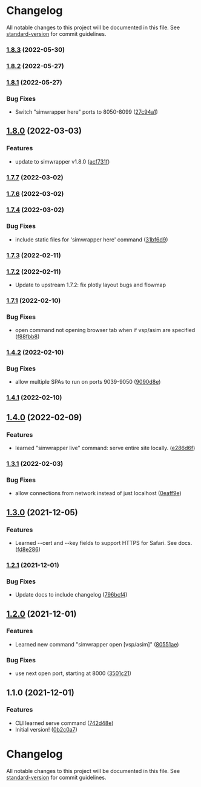 # Changelog

All notable changes to this project will be documented in this file. See [standard-version](https://github.com/conventional-changelog/standard-version) for commit guidelines.

### [1.8.3](https://github.com/simwrapper/simwrapper-python-tools/compare/v1.8.2...v1.8.3) (2022-05-30)

### [1.8.2](https://github.com/simwrapper/simwrapper-python-tools/compare/v1.8.1...v1.8.2) (2022-05-27)

### [1.8.1](https://github.com/simwrapper/simwrapper-python-tools/compare/v1.8.0...v1.8.1) (2022-05-27)


### Bug Fixes

* Switch "simwrapper here" ports to 8050-8099 ([27c94a1](https://github.com/simwrapper/simwrapper-python-tools/commit/27c94a174846bd90375d3796971407c442db32ae))

## [1.8.0](https://github.com/simwrapper/simwrapper-python-tools/compare/v1.7.7...v1.8.0) (2022-03-03)


### Features

* update to simwrapper v1.8.0 ([acf731f](https://github.com/simwrapper/simwrapper-python-tools/commit/acf731fc4f0ec64fe7e29e074ce446f6bbb6d8fa))

### [1.7.7](https://github.com/simwrapper/simwrapper-python-tools/compare/v1.7.6...v1.7.7) (2022-03-02)

### [1.7.6](https://github.com/simwrapper/simwrapper-python-tools/compare/v1.7.5...v1.7.6) (2022-03-02)

### [1.7.4](https://github.com/simwrapper/simwrapper-python-tools/compare/v1.7.1...v1.7.4) (2022-03-02)


### Bug Fixes

* include static files for 'simwrapper here' command ([31bf6d9](https://github.com/simwrapper/simwrapper-python-tools/commit/31bf6d948a971eb34438194ca0affa4b18685435))

### [1.7.3](https://github.com/simwrapper/simwrapper-python-tools/compare/v1.7.1...v1.7.3) (2022-02-11)

### [1.7.2](https://github.com/simwrapper/simwrapper-python-tools/compare/v1.7.1...v1.7.2) (2022-02-11)

* Update to upstream 1.7.2: fix plotly layout bugs and flowmap

### [1.7.1](https://github.com/simwrapper/simwrapper-python-tools/compare/v1.4.2...v1.7.1) (2022-02-10)


### Bug Fixes

* open command not opening browser tab when if vsp/asim are specified ([f88fbb8](https://github.com/simwrapper/simwrapper-python-tools/commit/f88fbb81ffa6878c25cc14adc1f6266dab7a0c1c))

### [1.4.2](https://github.com/simwrapper/simwrapper-python-tools/compare/v1.4.0...v1.4.2) (2022-02-10)


### Bug Fixes

* allow multiple SPAs to run on ports 9039-9050 ([9090d8e](https://github.com/simwrapper/simwrapper-python-tools/commit/9090d8e8832be3305ce667ec9336dac8071cd04a))

### [1.4.1](https://github.com/simwrapper/simwrapper-python-tools/compare/v1.4.0...v1.4.1) (2022-02-10)

## [1.4.0](https://github.com/simwrapper/simwrapper-python-tools/compare/v1.3.1...v1.4.0) (2022-02-09)


### Features

* learned "simwrapper live" command: serve entire site locally. ([e286d6f](https://github.com/simwrapper/simwrapper-python-tools/commit/e286d6fb58d8349189c13735038bb01a5aa211e9))

### [1.3.1](https://github.com/simwrapper/simwrapper-python-tools/compare/v1.3.0...v1.3.1) (2022-02-03)


### Bug Fixes

* allow connections from network instead of just localhost ([0eaff9e](https://github.com/simwrapper/simwrapper-python-tools/commit/0eaff9e7f191b2cefe8bfbd44e1c78f16c0df064))

## [1.3.0](https://github.com/simwrapper/simwrapper-python-tools/compare/v1.2.1...v1.3.0) (2021-12-05)


### Features

* Learned --cert and --key fields to support HTTPS for Safari. See docs. ([fd8e286](https://github.com/simwrapper/simwrapper-python-tools/commit/fd8e2864e31de71e1fb27a750dcd6ad1ef64a71d))

### [1.2.1](https://github.com/simwrapper/simwrapper-python-tools/compare/v1.2.0...v1.2.1) (2021-12-01)


### Bug Fixes

* Update docs to include changelog ([796bcf4](https://github.com/simwrapper/simwrapper-python-tools/commit/796bcf4458e3d78b084642587c369f6740548ba2))

## [1.2.0](https://github.com/simwrapper/simwrapper-python-tools/compare/v1.1.0...v1.2.0) (2021-12-01)


### Features

* Learned new command "simwrapper open [vsp/asim]" ([80551ae](https://github.com/simwrapper/simwrapper-python-tools/commit/80551ae95d6d68166ef064b405c080220824d6b7))


### Bug Fixes

* use next open port, starting at 8000 ([3501c21](https://github.com/simwrapper/simwrapper-python-tools/commit/3501c21b249121d951a10e03b05da77613846645))

## 1.1.0 (2021-12-01)


### Features

* CLI learned serve command ([742d48e](https://github.com/simwrapper/simwrapper-python-tools/commit/742d48ea68fdf63d695239f0a33121e1a35db34c))
* Initial version! ([0b2c0a7](https://github.com/simwrapper/simwrapper-python-tools/commit/0b2c0a7b03f929aed2f35d720df5190a0b6b94b9))

# Changelog

All notable changes to this project will be documented in this file. See [standard-version](https://github.com/conventional-changelog/standard-version) for commit guidelines.
